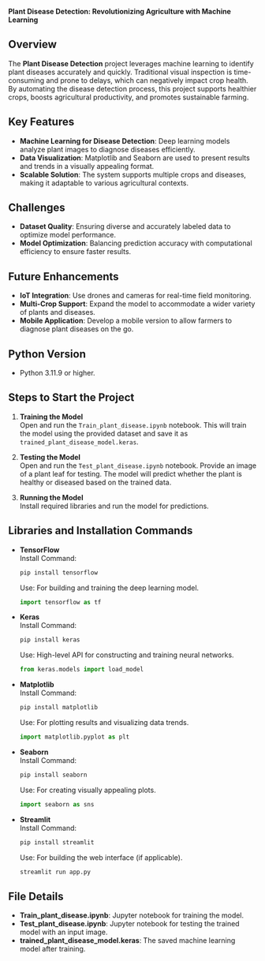 **Plant Disease Detection: Revolutionizing Agriculture with Machine Learning**  

## Overview  
The **Plant Disease Detection** project leverages machine learning to identify plant diseases accurately and quickly. Traditional visual inspection is time-consuming and prone to delays, which can negatively impact crop health. By automating the disease detection process, this project supports healthier crops, boosts agricultural productivity, and promotes sustainable farming.

## Key Features  
- **Machine Learning for Disease Detection**: Deep learning models analyze plant images to diagnose diseases efficiently.  
- **Data Visualization**: Matplotlib and Seaborn are used to present results and trends in a visually appealing format.  
- **Scalable Solution**: The system supports multiple crops and diseases, making it adaptable to various agricultural contexts.

## Challenges  
- **Dataset Quality**: Ensuring diverse and accurately labeled data to optimize model performance.  
- **Model Optimization**: Balancing prediction accuracy with computational efficiency to ensure faster results.

## Future Enhancements  
- **IoT Integration**: Use drones and cameras for real-time field monitoring.  
- **Multi-Crop Support**: Expand the model to accommodate a wider variety of plants and diseases.  
- **Mobile Application**: Develop a mobile version to allow farmers to diagnose plant diseases on the go.

## **Python Version**
- Python 3.11.9 or higher.

## Steps to Start the Project  

1. **Training the Model**  
   Open and run the `Train_plant_disease.ipynb` notebook. This will train the model using the provided dataset and save it as `trained_plant_disease_model.keras`.

2. **Testing the Model**  
   Open and run the `Test_plant_disease.ipynb` notebook. Provide an image of a plant leaf for testing. The model will predict whether the plant is healthy or diseased based on the trained data.

3. **Running the Model**  
   Install required libraries and run the model for predictions.

## Libraries and Installation Commands  
- **TensorFlow**  
  Install Command:  
  ```bash  
  pip install tensorflow  
  ```  
  Use: For building and training the deep learning model.  
  ```python  
  import tensorflow as tf  
  ```  
- **Keras**  
  Install Command:  
  ```bash  
  pip install keras  
  ```  
  Use: High-level API for constructing and training neural networks.  
  ```python  
  from keras.models import load_model  
  ```  
- **Matplotlib**  
  Install Command:  
  ```bash  
  pip install matplotlib  
  ```  
  Use: For plotting results and visualizing data trends.  
  ```python  
  import matplotlib.pyplot as plt  
  ```  
- **Seaborn**  
  Install Command:  
  ```bash  
  pip install seaborn  
  ```  
  Use: For creating visually appealing plots.  
  ```python  
  import seaborn as sns  
  ```  
- **Streamlit**  
  Install Command:  
  ```bash  
  pip install streamlit  
  ```  
  Use: For building the web interface (if applicable).  
  ```bash  
  streamlit run app.py  
  ```

## File Details  
- **Train_plant_disease.ipynb**: Jupyter notebook for training the model.  
- **Test_plant_disease.ipynb**: Jupyter notebook for testing the trained model with an input image.  
- **trained_plant_disease_model.keras**: The saved machine learning model after training.
